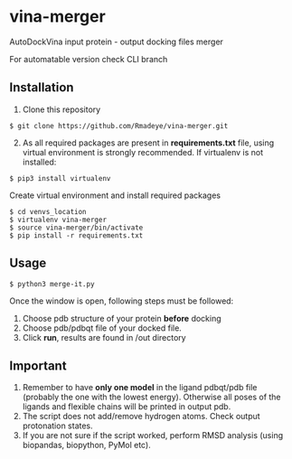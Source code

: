 # vina-merger
AutoDockVina input protein - output docking files merger

For automatable version check CLI branch

## Installation
1. Clone this repository
```
$ git clone https://github.com/Rmadeye/vina-merger.git
```
2. As all required packages are present in **requirements.txt** file, using virtual environment is strongly recommended.
If virtualenv is not installed:
```
$ pip3 install virtualenv
```
Create virtual environment and install required packages
```
$ cd venvs_location
$ virtualenv vina-merger
$ source vina-merger/bin/activate
$ pip install -r requirements.txt
```
## Usage
```
$ python3 merge-it.py
```
Once the window is open, following steps must be followed:
1. Choose pdb structure of your protein **before** docking
2. Choose pdb/pdbqt file of your docked file.
3. Click **run**, results are found in /out directory

## Important

1. Remember to have **only one model** in the ligand pdbqt/pdb file (probably the one with the lowest energy). Otherwise all poses of the ligands and flexible chains will be printed in output pdb.
2. The script does not add/remove hydrogen atoms. Check output protonation states.
3. If you are not sure if the script worked, perform RMSD analysis (using biopandas, biopython, PyMol etc).
